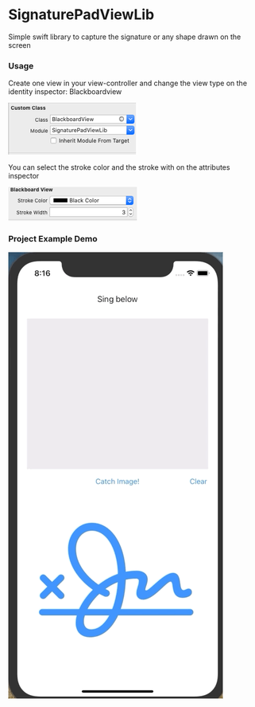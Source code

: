# SignaturePadViewLib
Simple swift library to capture the signature or any shape drawn on the screen

### Usage

Create one view in your view-controller and change the view type on the identity inspector: Blackboardview

![](identityInspector.png)

You can select the stroke color and the stroke with on the attributes inspector


![](attributesInspector.png)

### Project Example Demo

![](SignaturePadViewLibExamples/signDemo.gif)